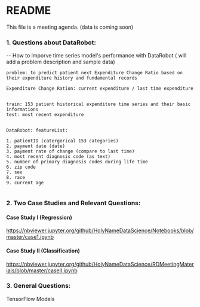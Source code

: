 
# README

This file is a meeting agenda. (data is coming soon)



### 1. Questions about DataRobot:

-- How to imporve time series model's performance with DataRobot ( will add a problem description and sample data)

```
problem: to predict patient next Expenditure Change Ratio based on their expenditure history and fundamental records

Expenditure Change Ration: current expenditure / last time expenditure


train: 153 patient historical expenditure time series and their basic informations
test: most recent expenditure


DataRobot: featureList:

1. patientID (catergorical 153 categories)
2. payment date (date)
3. payment rate of change (compare to last time)
4. most recent diagnosis code (as text)
5. number of primary diagnosis codes during life time
6. zip code
7. sex
8. race
9. current age


```


### 2. Two Case Studies and Relevant Questions:


#### Case Study I (Regression)

https://nbviewer.jupyter.org/github/HolyNameDataScience/Notebooks/blob/master/case1.ipynb


#### Case Study II (Classification)

https://nbviewer.jupyter.org/github/HolyNameDataScience/RDMeetingMaterials/blob/master/caseII.ipynb

### 3. General Questions:

TensorFlow Models


